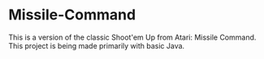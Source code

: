 # Missile-Command
This is a version of the classic Shoot'em Up from Atari: Missile Command. This project is being made primarily with basic Java.
